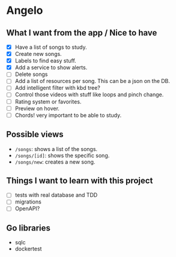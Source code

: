 # Angelo

## What I want from the app / Nice to have
- [x] Have a list of songs to study.
- [x] Create new songs.
- [x] Labels to find easy stuff.
- [x] Add a service to show alerts.
- [ ] Delete songs
- [ ] Add a list of resources per song. This can be a json on the DB.
- [ ] Add intelligent filter with kbd tree?
- [ ] Control those videos with stuff like loops and pinch change.
- [ ] Rating system or favorites.
- [ ] Preview on hover.
- [ ] Chords! very important to be able to study.

## Possible views
- `/songs`: shows a list of the songs.
- `/songs/[id]`: shows the specific song.
- `/songs/new`: creates a new song.

## Things I want to learn with this project
- [ ] tests with real database and TDD
- [ ] migrations
- [ ] OpenAPI?

## Go libraries
- sqlc
- dockertest
